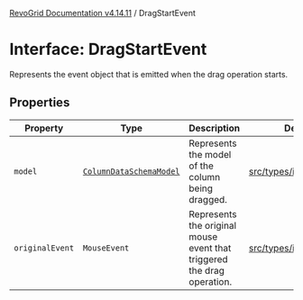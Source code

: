 [RevoGrid Documentation v4.14.11](README.md) / DragStartEvent

# Interface: DragStartEvent

Represents the event object that is emitted when the drag operation starts.

## Properties

| Property | Type | Description | Defined in |
| ------ | ------ | ------ | ------ |
| `model` | [`ColumnDataSchemaModel`](Interface.ColumnDataSchemaModel.md) | Represents the model of the column being dragged. | [src/types/interfaces.ts:702](https://github.com/revolist/revogrid/blob/8390153a63782c6f2a806fb42e5983525eb9dc87/src/types/interfaces.ts#L702) |
| `originalEvent` | `MouseEvent` | Represents the original mouse event that triggered the drag operation. | [src/types/interfaces.ts:697](https://github.com/revolist/revogrid/blob/8390153a63782c6f2a806fb42e5983525eb9dc87/src/types/interfaces.ts#L697) |
